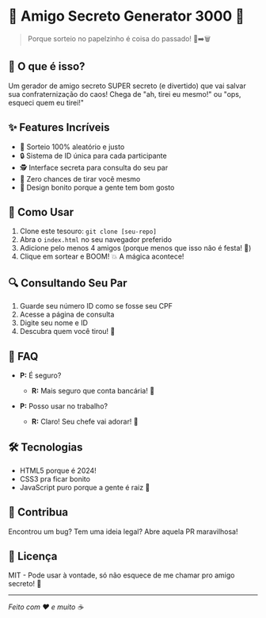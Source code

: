 # 🎁 Amigo Secreto Generator 3000 🎯

> Porque sorteio no papelzinho é coisa do passado! 📜➡️🗑️

## 🎅 O que é isso?
Um gerador de amigo secreto SUPER secreto (e divertido) que vai salvar sua confraternização do caos! 
Chega de "ah, tirei eu mesmo!" ou "ops, esqueci quem eu tirei!" 

## ✨ Features Incríveis
- 🎯 Sorteio 100% aleatório e justo
- 🔒 Sistema de ID única para cada participante
- 🕵️ Interface secreta para consulta do seu par
- 🚫 Zero chances de tirar você mesmo
- 🎨 Design bonito porque a gente tem bom gosto

## 🚀 Como Usar
1. Clone este tesouro: `git clone [seu-repo]`
2. Abra o `index.html` no seu navegador preferido
3. Adicione pelo menos 4 amigos (porque menos que isso não é festa! 🎉)
4. Clique em sortear e BOOM! 💥 A mágica acontece!

## 🔍 Consultando Seu Par
1. Guarde seu número ID como se fosse seu CPF
2. Acesse a página de consulta
3. Digite seu nome e ID
4. Descubra quem você tirou! 🎊

## 🤔 FAQ
- **P:** É seguro?
  - **R:** Mais seguro que conta bancária! 🏦

- **P:** Posso usar no trabalho?
  - **R:** Claro! Seu chefe vai adorar! 👔

## 🛠️ Tecnologias
- HTML5 porque é 2024! 
- CSS3 pra ficar bonito
- JavaScript puro porque a gente é raiz 💪

## 🤝 Contribua
Encontrou um bug? Tem uma ideia legal? Abre aquela PR maravilhosa! 

## 📜 Licença
MIT - Pode usar à vontade, só não esquece de me chamar pro amigo secreto! 🎁

---
*Feito com ❤️ e muito ☕*
